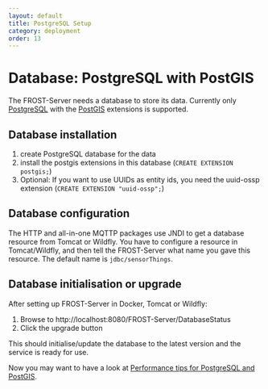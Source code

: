 ```yaml
---
layout: default
title: PostgreSQL Setup
category: deployment
order: 13
---
```


# Database: PostgreSQL with PostGIS

The FROST-Server needs a database to store its data. Currently only [PostgreSQL](https://www.postgresql.org/) with the [PostGIS](https://postgis.net/) extensions is supported.

## Database installation

1. create PostgreSQL database for the data
2. install the postgis extensions in this database (`CREATE EXTENSION postgis;`)
3. Optional: If you want to use UUIDs as entity ids, you need the uuid-ossp extension (`CREATE EXTENSION "uuid-ossp";`)

## Database configuration

The HTTP and all-in-one MQTTP packages use JNDI to get a database resource from Tomcat or Wildfly. You have to configure
a resource in Tomcat/Wildfly, and then tell the FROST-Server what name you gave this resource.
The default name is `jdbc/sensorThings`.


## Database initialisation or upgrade

After setting up FROST-Server in Docker, Tomcat or Wildfly:

1. Browse to http://localhost:8080/FROST-Server/DatabaseStatus
2. Click the upgrade button

This should initialise/update the database to the latest version and the service is ready for use.

Now you may want to have a look at  [Performance tips for PostgreSQL and PostGIS](db_performance.md).

